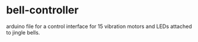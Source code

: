 # bell-controller

arduino file for a control interface for 15 vibration motors and LEDs attached to jingle bells.
